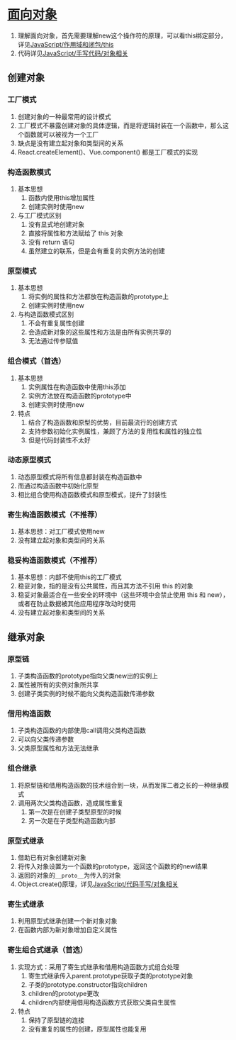 # [面向对象](https://tsejx.github.io/javascript-guidebook/object-oriented-programming)

1. 理解面向对象，首先需要理解new这个操作符的原理，可以看this绑定部分，详见[JavaScript/作用域和闭包/this](../03-作用域和闭包/05-this.md)
2. 代码详见[JavaScript/手写代码/对象相关](../08-代码手写/01-对象相关.md)

## 创建对象

### 工厂模式

1. 创建对象的一种最常用的设计模式
2. 工厂模式不暴露创建对象的具体逻辑，而是将逻辑封装在一个函数中，那么这个函数就可以被视为一个工厂
3. 缺点是没有建立起对象和类型间的关系
4. React.createElement()、Vue.component() 都是工厂模式的实现

### 构造函数模式

1. 基本思想
   1. 函数内使用this增加属性
   2. 创建实例时使用new
2. 与工厂模式区别
    1. 没有显式地创建对象
    2. 直接将属性和方法赋给了 this 对象
    3. 没有 return 语句
    4. 虽然建立的联系，但是会有重复的实例方法的创建

### 原型模式

1. 基本思想
   1. 将实例的属性和方法都放在构造函数的prototype上
   2. 创建实例时使用new
2. 与构造函数模式区别
   1. 不会有重复属性创建
   2. 会造成新对象的这些属性和方法是由所有实例共享的
   3. 无法通过传参赋值

### 组合模式（首选）

1. 基本思想
   1. 实例属性在构造函数中使用this添加
   2. 实例方法放在构造函数的prototype中
   3. 创建实例时使用new
2. 特点
   1. 结合了构造函数和原型的优势，目前最流行的创建方式
   2. 支持参数初始化实例属性，兼顾了方法的复用性和属性的独立性
   3. 但是代码封装性不太好

### 动态原型模式

1. 动态原型模式将所有信息都封装在构造函数中
2. 而通过构造函数中初始化原型
3. 相比组合使用构造函数模式和原型模式，提升了封装性

### 寄生构造函数模式（不推荐）

1. 基本思想：对工厂模式使用new
2. 没有建立起对象和类型间的关系

### 稳妥构造函数模式（不推荐）

1. 基本思想：内部不使用this的工厂模式
2. 稳妥对象，指的是没有公共属性，而且其方法不引用 this 的对象
3. 稳妥对象最适合在一些安全的环境中（这些环境中会禁止使用 this 和 new），或者在防止数据被其他应用程序改动时使用
4. 没有建立起对象和类型间的关系

## 继承对象

### 原型链

1. 子类构造函数的prototype指向父类new出的实例上
2. 属性被所有的实例对象所共享
3. 创建子类实例的时候不能向父类构造函数传递参数

### 借用构造函数

1. 子类构造函数的内部使用call调用父类构造函数
2. 可以向父类传递参数
3. 父类原型属性和方法无法继承

### 组合继承

1. 将原型链和借用构造函数的技术组合到一块，从而发挥二者之长的一种继承模式
2. 调用两次父类构造函数，造成属性重复
   1. 第一次是在创建子类型原型的时候
   2. 另一次是在子类型构造函数内部

### 原型式继承

1. 借助已有对象创建新对象
2. 将传入对象设置为一个函数的prototype，返回这个函数的的new结果
3. 返回的对象的`__proto__`为传入的对象
4. Object.create()原理，详见[JavaScript/代码手写/对象相关](../08-代码手写/01-对象相关.md)

### 寄生式继承

1. 利用原型式继承创建一个新对象对象
2. 在函数内部为新对象增加自定义属性

### 寄生组合式继承（首选）

1. 实现方式：采用了寄生式继承和借用构造函数方式组合处理
   1. 寄生式继承传入parent.prototype获取子类的prototype对象
   2. 子类的prototype.constructor指向children
   3. children的prototype更改
   4. children内部使用借用构造函数方式获取父类自生属性
2. 特点
   1. 保持了原型链的连接
   2. 没有重复的属性的创建，原型属性也能复用
